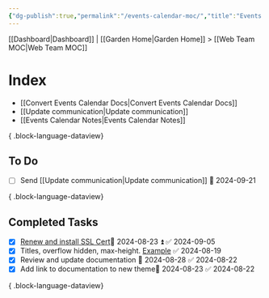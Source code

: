 ```yaml
---
{"dg-publish":true,"permalink":"/events-calendar-moc/","title":"Events Calendar","hide":true,"tags":["work"],"created":"2024-07-12T10:25:43.808-07:00","updated":"2024-09-19T08:56:42.888-07:00"}
---
```


[[Dashboard\|Dashboard]] | [[Garden Home\|Garden Home]] > [[Web Team MOC\|Web Team MOC]]

# Index
- [[Convert Events Calendar Docs\|Convert Events Calendar Docs]]
- [[Update communication\|Update communication]]
- [[Events Calendar Notes\|Events Calendar Notes]]

{ .block-language-dataview}

## To Do
- [ ] Send [[Update communication\|Update communication]] 📅 2024-09-21

{ .block-language-dataview}
## Completed Tasks
- [x] [Renew and install SSL Cert](https://trello.com/c/eSdQuVHO)📅 2024-08-23 ⏫ ✅ 2024-09-05
- [x] Titles, overflow hidden, max-height. [Example](https://calendar.ucsc.edu/event/materials-and-devices-for-brain-inspired-computing-a-future-of-semiconductor-workshop) ✅ 2024-08-19
- [x] Review and update documentation 📅 2024-08-28 ✅ 2024-08-22
- [x] Add link to documentation to new theme📅 2024-08-23 ✅ 2024-08-22

{ .block-language-dataview}